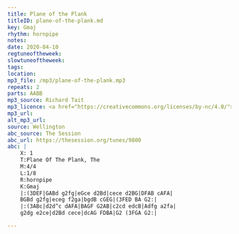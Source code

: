 ```yaml
---
title: Plane of the Plank
titleID: plane-of-the-plank.md
key: Gmaj
rhythm: hornpipe
notes: 
date: 2020-04-10
regtuneoftheweek: 
slowtuneoftheweek: 
tags: 
location: 
mp3_file: /mp3/plane-of-the-plank.mp3
repeats: 2
parts: AABB
mp3_source: Richard Tait
mp3_licence: <a href="https://creativecommons.org/licenses/by-nc/4.0/">CC-BY-NC-4.0</a>
mp3_url: 
alt_mp3_url: 
source: Wellington
abc_source: The Session
abc_url: https://thesession.org/tunes/9800
abc: |
    X: 1
    T:Plane Of The Plank, The
    M:4/4
    L:1/8
    R:hornpipe
    K:Gmaj
    |:(3DEF|GABd g2fg|eGce d2Bd|cece d2BG|DFAB cAFA|
    BGBd g2fg|eceg f2ga|bgdB cGEG|(3FED BA G2:|
    |:(3ABc|d2d^c dAFA|BAGF G2AB|c2cd edcB|Adfg a2fa|
    g2dg e2ce|d2Bd cece|dcAG FDBA|G2 (3FGA G2:|

---
```

